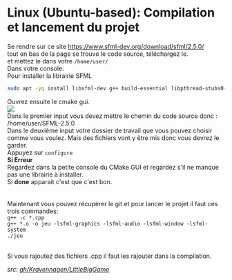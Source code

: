 # Linux (Ubuntu-based): Compilation et lancement du projet

Se rendre sur ce site https://www.sfml-dev.org/download/sfml/2.5.0/ <br>
tout en bas de la page se trouve le code source, téléchargez le.<br>
et mettez le dans votre `/home/user/`<br>
Dans votre console:<br>
Pour installer la librairie SFML<br>
```bash
sudo apt -yq install libsfml-dev g++ build-essential libpthread-stubs0-dev libgl1-mesa-dev libx11-dev libxrandr-dev libfreetype6-dev libglew-dev libjpeg-dev libsndfile1-dev libopenal-dev cmake-gui
```

Ouvrez ensuite le cmake gui.<br>
<image src="https://preshing.com/images/cmake-gui-options.png"/><br>
Dans le premier input vous devez mettre le chemin du code source donc :<br>
/home/user/SFML-2.5.0<br>
Dans le deuxième input votre dossier de travail que vous pouvez choisir comme vous voulez. Mais des fichiers vont y être mis donc vous devrez le garder.<br>
Appuyez sur ```configure``` <br>
<b>Si Erreur</b><br>
Regardez dans la petite console du CMake GUI et regardez s'il ne manque pas une librairie à installer.<br>
Si <b>done</b> apparait c'est que c'est bon.<br>
<br>
<br>
Maintenant vous pouvez récupérer le git et pour lancer le projet il faut ces trois commandes:<br>
```g++ -c *.cpp```
<br>
```g++ *.o -o jeu -lsfml-graphics -lsfml-audio -lsfml-window -lsfml-system```
<br>
```./jeu```

<br>
Si vous rajoutez des fichiers .cpp il faut les rajouter dans la compilation.


 _src: [gh/Kravennagen/LittleBigGame](https://github.com/Kravennagen/LittleBigGame/blob/master/README.md)_